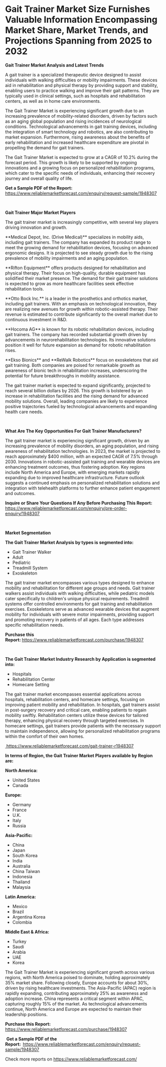<p><h1>Gait Trainer Market Size Furnishes Valuable Information Encompassing Market Share, Market Trends, and Projections Spanning from 2025 to 2032</h1></p><p><strong>Gait Trainer Market Analysis and Latest Trends</strong></p>
<p><p>A gait trainer is a specialized therapeutic device designed to assist individuals with walking difficulties or mobility impairments. These devices aid in rehabilitation and physical therapy by providing support and stability, enabling users to practice walking and improve their gait patterns. They are typically used in clinical settings, such as hospitals and rehabilitation centers, as well as in home care environments.</p><p>The Gait Trainer Market is experiencing significant growth due to an increasing prevalence of mobility-related disorders, driven by factors such as an aging global population and rising incidences of neurological conditions. Technological advancements in gait training devices, including the integration of smart technology and robotics, are also contributing to market expansion. Furthermore, rising awareness about the benefits of early rehabilitation and increased healthcare expenditure are pivotal in propelling the demand for gait trainers.</p><p>The Gait Trainer Market is expected to grow at a CAGR of 10.2% during the forecast period. This growth is likely to be supported by ongoing innovations and a growing focus on personalized rehabilitation programs, which cater to the specific needs of individuals, enhancing their recovery journey and overall quality of life.</p></p>
<p><strong>Get a Sample PDF of the Report:&nbsp;</strong> <a href="https://www.reliablemarketforecast.com/enquiry/request-sample/1948307?utm_campaign=1875&utm_medium=2&utm_source=Github&utm_content=ia&utm_term=18022025&utm_id=gait-trainer">https://www.reliablemarketforecast.com/enquiry/request-sample/1948307</a></p>
<p>&nbsp;</p>
<p><strong>Gait Trainer Major Market Players</strong></p>
<p><p>The gait trainer market is increasingly competitive, with several key players driving innovation and growth. </p><p>**Medical Depot, Inc. (Drive Medical)** specializes in mobility aids, including gait trainers. The company has expanded its product range to meet the growing demand for rehabilitation devices, focusing on advanced ergonomic designs. It is projected to see steady growth due to the rising prevalence of mobility impairments and an aging population.</p><p>**Rifton Equipment** offers products designed for rehabilitation and physical therapy. Their focus on high-quality, durable equipment has solidified their market presence. The demand for their gait trainer solutions is expected to grow as more healthcare facilities seek effective rehabilitation tools.</p><p>**Otto Bock Inc.** is a leader in the prosthetics and orthotics market, including gait trainers. With an emphasis on technological innovation, they are realizing new avenues for growth within robotic-assisted therapy. Their revenue is estimated to contribute significantly to the overall market due to continuous investment in R&D.</p><p>**Hocoma AG** is known for its robotic rehabilitation devices, including gait trainers. The company has recorded substantial growth driven by advancements in neurorehabilitation technologies. Its innovative solutions position it well for future expansion as demand for robotic rehabilitation rises.</p><p>**Ekso Bionics** and **ReWalk Robotics** focus on exoskeletons that aid gait training. Both companies are poised for remarkable growth as awareness of bionic tech in rehabilitation increases, underscoring the potential for future breakthroughs in mobility assistance.</p><p>The gait trainer market is expected to expand significantly, projected to reach several billion dollars by 2026. This growth is bolstered by an increase in rehabilitation facilities and the rising demand for advanced mobility solutions. Overall, leading companies are likely to experience positive trajectories fueled by technological advancements and expanding health care needs.</p></p>
<p>&nbsp;</p>
<p><strong>What Are The Key Opportunities For Gait Trainer Manufacturers?</strong></p>
<p><p>The gait trainer market is experiencing significant growth, driven by an increasing prevalence of mobility disorders, an aging population, and rising awareness of rehabilitation technologies. In 2023, the market is projected to reach approximately $400 million, with an expected CAGR of 7.5% through 2030. Innovations in robotic-assisted gait training and wearable devices are enhancing treatment outcomes, thus fostering adoption. Key regions include North America and Europe, with emerging markets rapidly expanding due to improved healthcare infrastructure. Future outlook suggests a continued emphasis on personalized rehabilitation solutions and integration with telehealth platforms to further enhance patient engagement and outcomes.</p></p>
<p><strong>Inquire or Share Your Questions If Any Before Purchasing This Report:</strong> <a href="https://www.reliablemarketforecast.com/enquiry/pre-order-enquiry/1948307?utm_campaign=1875&utm_medium=2&utm_source=Github&utm_content=ia&utm_term=18022025&utm_id=gait-trainer">https://www.reliablemarketforecast.com/enquiry/pre-order-enquiry/1948307</a></p>
<p>&nbsp;</p>
<p><strong>Market Segmentation</strong></p>
<p><strong>The Gait Trainer Market Analysis by types is segmented into:</strong></p>
<p><ul><li>Gait Trainer Walker</li><li>Adult</li><li>Pediatric</li><li>Treadmill System</li><li>Exoskeleton</li></ul></p>
<p><p>The gait trainer market encompasses various types designed to enhance mobility and rehabilitation for different age groups and needs. Gait trainer walkers assist individuals with walking difficulties, while pediatric models cater specifically to children's unique physical requirements. Treadmill systems offer controlled environments for gait training and rehabilitation exercises. Exoskeletons serve as advanced wearable devices that augment mobility for individuals with severe motor impairments, providing support and promoting recovery in patients of all ages. Each type addresses specific rehabilitation needs.</p></p>
<p><strong>Purchase this Report:&nbsp;</strong><a href="https://www.reliablemarketforecast.com/purchase/1948307?utm_campaign=1875&utm_medium=2&utm_source=Github&utm_content=ia&utm_term=18022025&utm_id=gait-trainer">https://www.reliablemarketforecast.com/purchase/1948307</a></p>
<p>&nbsp;</p>
<p><strong>The Gait Trainer Market Industry Research by Application is segmented into:</strong></p>
<p><ul><li>Hospitals</li><li>Rehabilitation Center</li><li>Homecare Setting</li></ul></p>
<p><p>The gait trainer market encompasses essential applications across hospitals, rehabilitation centers, and homecare settings, focusing on improving patient mobility and rehabilitation. In hospitals, gait trainers assist in post-surgery recovery and critical care, enabling patients to regain mobility swiftly. Rehabilitation centers utilize these devices for tailored therapy, enhancing physical recovery through targeted exercises. In homecare settings, gait trainers provide patients with the necessary support to maintain independence, allowing for personalized rehabilitation programs within the comfort of their own homes.</p></p>
<p><a href="https://www.reliablemarketforecast.com/gait-trainer-r1948307?utm_campaign=1875&utm_medium=2&utm_source=Github&utm_content=ia&utm_term=18022025&utm_id=gait-trainer">&nbsp;https://www.reliablemarketforecast.com/gait-trainer-r1948307</a></p>
<p><strong>In terms of Region, the Gait Trainer Market Players available by Region are:</strong></p>
<p>
    <p> <strong> North America: </strong>
        <ul>
            <li>United States</li>
            <li>Canada</li>
        </ul>
        </p> 
    <p> <strong> Europe: </strong>
        <ul>
            <li>Germany</li>
            <li>France</li>
            <li>U.K.</li>
            <li>Italy</li>
            <li>Russia</li>
        </ul>
        </p> 
    <p> <strong> Asia-Pacific: </strong>
        <ul>
            <li>China</li>
            <li>Japan</li>
            <li>South Korea</li>
            <li>India</li>
            <li>Australia</li>
            <li>China Taiwan</li>
            <li>Indonesia</li>
            <li>Thailand</li>
            <li>Malaysia</li>
        </ul>
        </p> 
    <p> <strong> Latin America: </strong>
        <ul>
            <li>Mexico</li>
            <li>Brazil</li>
            <li>Argentina Korea</li>
            <li>Colombia</li>
        </ul>
        </p> 
    <p> <strong> Middle East & Africa: </strong>
        <ul>
            <li>Turkey</li>
            <li>Saudi</li>
            <li>Arabia</li>
            <li>UAE</li>
            <li>Korea</li>
        </ul>
    </p>
    </p>
<p><p>The Gait Trainer Market is experiencing significant growth across various regions, with North America poised to dominate, holding approximately 35% market share. Following closely, Europe accounts for about 30%, driven by rising healthcare investments. The Asia-Pacific (APAC) region is rapidly expanding, contributing approximately 25% as awareness and adoption increase. China represents a critical segment within APAC, capturing roughly 15% of the market. As technological advancements continue, North America and Europe are expected to maintain their leadership positions.</p></p>
<p><strong>Purchase this Report: </strong><a href="https://www.reliablemarketforecast.com/purchase/1948307?utm_campaign=1875&utm_medium=2&utm_source=Github&utm_content=ia&utm_term=18022025&utm_id=gait-trainer">https://www.reliablemarketforecast.com/purchase/1948307</a></p>
<p>&nbsp;<strong>Get a Sample PDF of the Report:&nbsp;&nbsp;</strong><a href="https://www.reliablemarketforecast.com/enquiry/request-sample/1948307?utm_campaign=1875&utm_medium=2&utm_source=Github&utm_content=ia&utm_term=18022025&utm_id=gait-trainer">https://www.reliablemarketforecast.com/enquiry/request-sample/1948307</a></p>
<p><strong></strong></p>
<p>Check more reports on <a href="https://www.reliablemarketforecast.com/?utm_campaign=1875&utm_medium=2&utm_source=Github&utm_content=ia&utm_term=18022025&utm_id=gait-trainer">https://www.reliablemarketforecast.com/</a></p>